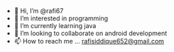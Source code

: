 - 👋 Hi, I’m @rafi67
- 👀 I’m interested in programming
- 🌱 I’m currently learning java
- 💞️ I’m looking to collaborate on android development
- 📫 How to reach me ...
rafisiddique652@gmail.com
<!---
rafi67/rafi67 is a ✨ special ✨ repository because its `README.md` (this file) appears on your GitHub profile.
You can click the Preview link to take a look at your changes.
--->
